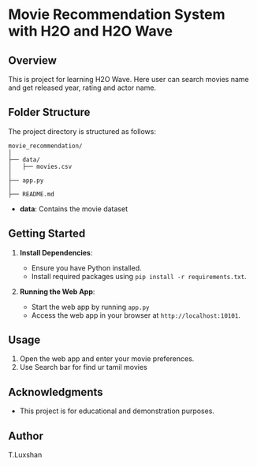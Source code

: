 # Movie Recommendation System with H2O and H2O Wave

## Overview

This is project for learning H2O Wave. Here user can search movies name and get released year, rating and actor name. 

## Folder Structure

The project directory is structured as follows:

```
movie_recommendation/
│
├── data/
│   ├── movies.csv
│
├── app.py
│
├── README.md
```

- **data**: Contains the movie dataset


## Getting Started

1. **Install Dependencies**:
   - Ensure you have Python installed.
   - Install required packages using `pip install -r requirements.txt`.


3. **Running the Web App**:
   - Start the web app by running `app.py` 
   - Access the web app in your browser at `http://localhost:10101`.

## Usage

1. Open the web app and enter your movie preferences.
2. Use Search bar for find ur tamil movies

## Acknowledgments

- This project is for educational and demonstration purposes.


## Author

T.Luxshan

